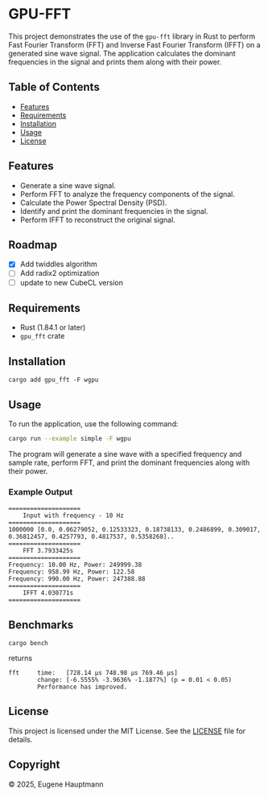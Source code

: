 # GPU-FFT

This project demonstrates the use of the `gpu-fft` library in Rust to perform Fast Fourier Transform (FFT) and Inverse Fast Fourier Transform (IFFT) on a generated sine wave signal. The application calculates the dominant frequencies in the signal and prints them along with their power.

## Table of Contents

- [Features](#features)
- [Requirements](#requirements)
- [Installation](#installation)
- [Usage](#usage)
- [License](#license)

## Features

- Generate a sine wave signal.
- Perform FFT to analyze the frequency components of the signal.
- Calculate the Power Spectral Density (PSD).
- Identify and print the dominant frequencies in the signal.
- Perform IFFT to reconstruct the original signal.

## Roadmap

- [x] Add twiddles algorithm
- [ ] Add radix2 optimization
- [ ] update to new CubeCL version

## Requirements

- Rust (1.84.1 or later)
- `gpu_fft` crate

## Installation

```base
cargo add gpu_fft -F wgpu
```

## Usage

To run the application, use the following command:

```bash
cargo run --example simple -F wgpu
```

The program will generate a sine wave with a specified frequency and sample rate, perform FFT, and print the dominant frequencies along with their power.

### Example Output

```
====================
    Input with frequency - 10 Hz
====================
1000000 [0.0, 0.06279052, 0.12533323, 0.18738133, 0.2486899, 0.309017, 0.36812457, 0.4257793, 0.4817537, 0.5358268]..
====================
    FFT 3.7933425s
====================
Frequency: 10.00 Hz, Power: 249999.38
Frequency: 958.99 Hz, Power: 122.58
Frequency: 990.00 Hz, Power: 247388.88
====================
    IFFT 4.030771s
====================
```

## Benchmarks

```shell
cargo bench
```

returns

```shell
fft     time:   [728.14 µs 748.98 µs 769.46 µs]
        change: [-6.5555% -3.9636% -1.1877%] (p = 0.01 < 0.05)
        Performance has improved.
```

## License

This project is licensed under the MIT License. See the [LICENSE](/LICENSE) file for details.

## Copyright

©️ 2025, Eugene Hauptmann
